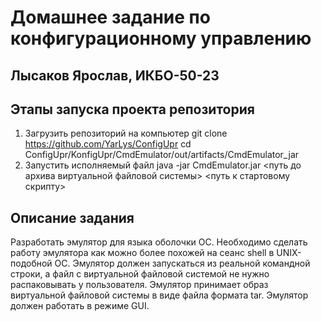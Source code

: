 # Домашнее задание по конфигурационному управлению
## Лысаков Ярослав, ИКБО-50-23
## Этапы запуска проекта репозитория
1. Загрузить репозиторий на компьютер
   git clone https://github.com/YarLys/ConfigUpr
   cd ConfigUpr/KonfigUpr/CmdEmulator/out/artifacts/CmdEmulator_jar
2. Запустить исполняемый файл
   java -jar CmdEmulator.jar <путь до архива виртуальной файловой системы> <путь к стартовому скрипту>

## Описание задания
  Разработать эмулятор для языка оболочки ОС. Необходимо сделать работу
  эмулятора как можно более похожей на сеанс shell в UNIX-подобной ОС.
  Эмулятор должен запускаться из реальной командной строки, а файл с
  виртуальной файловой системой не нужно распаковывать у пользователя.
  Эмулятор принимает образ виртуальной файловой системы в виде файла формата
  tar. Эмулятор должен работать в режиме GUI.
